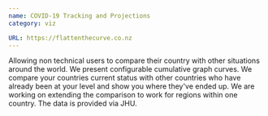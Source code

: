 ```yaml
---
name: COVID-19 Tracking and Projections
category: viz

URL: https://flattenthecurve.co.nz 
---
```


Allowing non technical users to compare their country with other situations around the world. We present configurable cumulative graph curves. We compare your countries current status with other countries who have already been at your level and show you where they've ended up. We are working on extending the comparison to work for regions within one country. The data is provided via JHU.